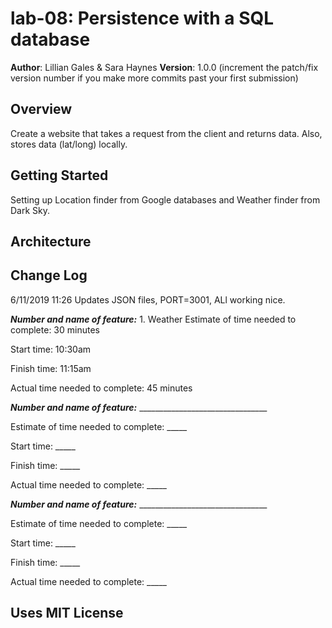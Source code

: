 # lab-08: Persistence with a SQL database

**Author**: Lillian Gales & Sara Haynes
**Version**: 1.0.0 (increment the patch/fix version number if you make more commits past your first submission)

## Overview
Create a website that takes a request from the client and returns data. Also, stores data (lat/long) locally.

## Getting Started
Setting up Location finder from Google databases and Weather finder from Dark Sky.

## Architecture
<!-- Provide a detailed description of the application design. What technologies (languages, libraries, etc) you're using, and any other relevant design information. -->

## Change Log

6/11/2019 11:26
    Updates JSON files, PORT=3001, ALl working nice.
<!-- Use this area to document the iterative changes made to your application as each feature is successfully implemented. Use time stamps. Here's an examples:

01-01-2001 4:59pm - Application now has a fully-functional express server, with a GET route for the location resource.

## Credits and Collaborations
<!-- Give credit (and a link) to other people or resources that helped you build this application. -->
***Number and name of feature:*** 1. Weather
Estimate of time needed to complete: 30 minutes

Start time: 10:30am

Finish time: 11:15am

Actual time needed to complete: 45 minutes 

***Number and name of feature:*** ________________________________

Estimate of time needed to complete: _____

Start time: _____

Finish time: _____

Actual time needed to complete: _____  

***Number and name of feature:*** ________________________________

Estimate of time needed to complete: _____

Start time: _____

Finish time: _____

Actual time needed to complete: _____  

## Uses MIT License
